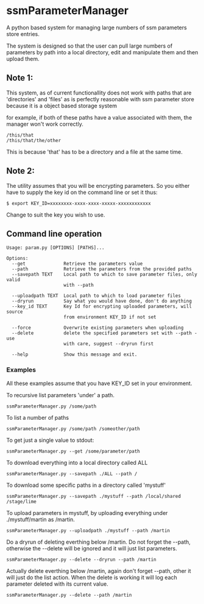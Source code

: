 # ssmParameterManager
A python based system for managing large numbers of ssm parameters store entries.

The system is designed so that the user can pull large numbers of parameters by path into a local directory, edit and manipulate them and then upload them.

## Note 1: 

This system, as of current functionallity does not work with paths that are 'directories' and 'files' as is perfectly reasonable with ssm parameter store because it is a object based storage system

for example, if both of these paths have a value associated with them, the manager won't work correctly.

```
/this/that
/this/that/the/other
```
This is because 'that' has to be a directory and a file at the same time.

## Note 2:

The utility assumes that you will be encrypting parameters. So you either have to supply the key id on the command line or set it thus:
```
$ export KEY_ID=xxxxxxxx-xxxx-xxxx-xxxxx-xxxxxxxxxxxx
```

Change to suit the key you wish to use.


## Command line operation
```
Usage: param.py [OPTIONS] [PATHS]...

Options:
  --get              Retrieve the parameters value
  --path             Retrieve the parameters from the provided paths
  --savepath TEXT    Local path to which to save parameter files, only valid
                     with --path

  --uploadpath TEXT  Local path to which to load parameter files
  --dryrun           Say what you would have done, don't do anything
  --key_id TEXT      Key Id for encrypting uploaded parameters, will source
                     from environment KEY_ID if not set

  --force            Overwrite existing parameters when uploading
  --delete           delete the specified parameters set with --path - use
                     with care, suggest --dryrun first

  --help             Show this message and exit.
```
  
### Examples
 
 All these examples assume that you have KEY\_ID set in your environment.
 
To recursive list parameters 'under' a path.
 
 ```
 ssmParameterManager.py /some/path
 ```
 
To list a number of paths
 
 ```
 ssmParameterManager.py /some/path /someother/path
 ```
 
To get just a single value to stdout:
 
 ```
 ssmParameterManager.py --get /some/parameter/path
 ```
 
To download everything into a local directory called ALL
 
 ```
 ssmParameterManager.py --savepath ./ALL --path /
 ```

To download some specific paths in a directory called 'mystuff'

```
ssmParameterManager.py --savepath ./mystuff --path /local/shared /stage/lime
```

To upload parameters in mystuff, by uploading everything under ./mystuff/martin as /martin.
 
```
ssmParameterManager.py --uploadpath ./mystuff --path /martin
``` 

Do a dryrun of deleting everthing below /martin. Do not forget the --path, otherwise the --delete will be ignored and it will just list parameters.

```
ssmParameterManager.py --delete --dryrun --path /martin
``` 
 
Actually delete everthing below /martin, again don't forget --path, other it will just do the list action. When the delete is working it will log each parameter deleted with its current value.

```
ssmParameterManager.py --delete --path /martin
``` 
